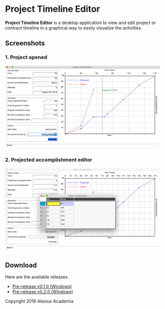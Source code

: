 # Project Timeline Editor

**Project Timeline Editor** is a desktop application to view and edit project
or contract timeline in a graphical way to easily visualize the activities.


## Screenshots
### 1. Project opened
![alt text](imgs/screenshot_project_opened.png "Logo Title Text 1")
### 2. Projected accomplishment editor
![alt text](imgs/screenshot_showing_projected_editor.png "Logo Title Text 1")


**Download**
---
Here are the available releases.

- [Pre-release v0.1.0 (Windows)](https://github.com/alexiusacademia/project-timeline-editor/releases/download/v0.1.0/ProjectTimelineEditor.exe)
- [Pre-release v0.2.0 (Windows)](https://github.com/alexiusacademia/project-timeline-editor/releases/download/v0.2.0/ProjectTimelineEditor.exe)


Copyright 2019 Alexius Academia